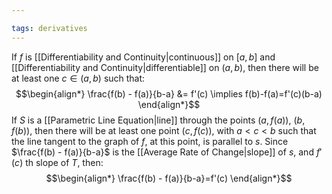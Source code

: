 ```yaml
---

tags: derivatives
---
```

If $f$ is [[Differentiability and Continuity|continuous]] on $[a,b]$ and [[Differentiability and Continuity|differentiable]] on $(a,b)$, then there will be at least one $c \in (a,b)$ such that:
$$\begin{align*}
\frac{f(b) - f(a)}{b-a} &= f'(c) \implies f(b)-f(a)=f'(c)(b-a)
\end{align*}$$
If $S$ is a [[Parametric Line Equation|line]] through the points $(a,f(a))$, $(b,f(b))$, then there will be at least one point $(c,f(c))$, with $a \lt c \lt b$ such that the line tangent to the graph of $f$, at this point, is parallel to $s$. Since $\frac{f(b) - f(a)}{b-a}$ is the [[Average Rate of Change|slope]] of $s$, and $f'(c)$ th slope of $T$, then:
$$\begin{align*}
\frac{f(b) - f(a)}{b-a}=f'(c)
\end{align*}$$
